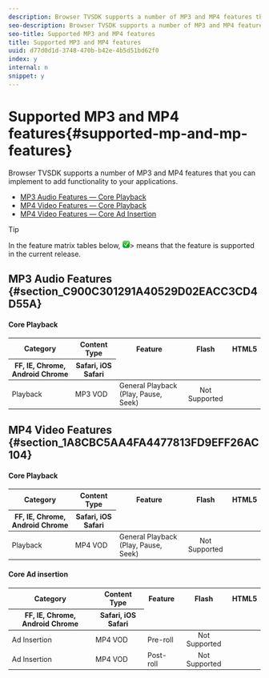 ```yaml
---
description: Browser TVSDK supports a number of MP3 and MP4 features that you can implement to add functionality to your applications.
seo-description: Browser TVSDK supports a number of MP3 and MP4 features that you can implement to add functionality to your applications.
seo-title: Supported MP3 and MP4 features
title: Supported MP3 and MP4 features
uuid: d77d0d1d-3748-470b-b42e-4b5d51bd62f0
index: y
internal: n
snippet: y
---
```


# Supported MP3 and MP4 features{#supported-mp-and-mp-features}

Browser TVSDK supports a number of MP3 and MP4 features that you can implement to add functionality to your applications.

* [MP3 Audio Features — Core Playback](../../c-psdk-browser-2.4-introduction/new-features/c-psdk-browser-tvsdk-2.4-new-features-a-mp3-mp4.md#table_dy5_ctf_xx) 
* [MP4 Video Features — Core Playback](../../c-psdk-browser-2.4-introduction/new-features/c-psdk-browser-tvsdk-2.4-new-features-a-mp3-mp4.md#table_pkt_yyf_xx) 
* [MP4 Video Features — Core Ad Insertion](../../c-psdk-browser-2.4-introduction/new-features/c-psdk-browser-tvsdk-2.4-new-features-a-mp3-mp4.md#table_v2v_z1g_xx)

>[!TIP]
>
>In the feature matrix tables below,  ![](assets/supported15.png)>
>means that the feature is supported in the current release.

## MP3 Audio Features {#section_C900C301291A40529D02EACC3CD4D55A}

#### Core Playback
<table id="table_dy5_ctf_xx">  
 <thead> 
  <tr> 
   <th morerows="1" class="entry"> Category </th> 
   <th morerows="1" class="entry"> Content Type </th> 
   <th morerows="1" class="entry"> Feature </th> 
   <th morerows="1" align="center" class="entry"> Flash </th> 
   <th align="center" class="entry" colspan="2"> HTML5 </th> 
  </tr> 
  <tr> 
   <th align="center" class="entry"> FF, IE, Chrome, Android Chrome </th> 
   <th align="center" class="entry"> Safari, iOS Safari </th> 
  </tr> 
 </thead>
 <tbody> 
  <tr> 
   <td> Playback </td> 
   <td> MP3 VOD </td> 
   <td> General Playback (Play, Pause, Seek) </td> 
   <td align="center"> Not Supported </td> 
   <td align="center"><img href="assets/supported15.png" id="image_EED0BEBC0B05412AA376B93C87135098" /> </td> 
   <td align="center"><img href="assets/supported15.png" id="image_0A4B8BE1152744EFAEA3EF0B1F18F41E" /> </td> 
  </tr> 
 </tbody> 
</table>

## MP4 Video Features {#section_1A8CBC5AA4FA4477813FD9EFF26AC104}

#### Core Playback
<table id="table_pkt_yyf_xx">  
 <thead> 
  <tr> 
   <th morerows="1" class="entry"> Category </th> 
   <th morerows="1" class="entry"> Content Type </th> 
   <th morerows="1" class="entry"> Feature </th> 
   <th morerows="1" align="center" class="entry"> Flash </th> 
   <th align="center" class="entry" colspan="2"> HTML5 </th> 
  </tr> 
  <tr> 
   <th align="center" class="entry"> FF, IE, Chrome, Android Chrome </th> 
   <th align="center" class="entry"> Safari, iOS Safari </th> 
  </tr> 
 </thead>
 <tbody> 
  <tr> 
   <td> Playback </td> 
   <td> MP4 VOD </td> 
   <td> General Playback (Play, Pause, Seek) </td> 
   <td align="center"> Not Supported </td> 
   <td align="center"><img href="assets/supported15.png" id="image_6F1026641DE54DB3A735F51903FB069E" /> </td> 
   <td align="center"><img href="assets/supported15.png" id="image_0388D4B89F384073BA98753F9170462D" /> </td> 
  </tr> 
 </tbody> 
</table>

#### Core Ad insertion
<table id="table_v2v_z1g_xx">  
 <thead> 
  <tr> 
   <th morerows="1" class="entry"> Category </th> 
   <th morerows="1" class="entry"> Content Type </th> 
   <th morerows="1" class="entry"> Feature </th> 
   <th morerows="1" align="center" class="entry"> Flash </th> 
   <th align="center" class="entry" colspan="2"> HTML5 </th> 
  </tr> 
  <tr> 
   <th align="center" class="entry"> FF, IE, Chrome, Android Chrome </th> 
   <th align="center" class="entry"> Safari, iOS Safari </th> 
  </tr> 
 </thead>
 <tbody> 
  <tr> 
   <td> Ad Insertion </td> 
   <td> MP4 VOD </td> 
   <td> Pre-roll </td> 
   <td align="center"> Not Supported </td> 
   <td align="center"><img href="assets/supported15.png" id="image_826687074C57462187B8C1AED24FA0A8" /> </td> 
   <td align="center"><img href="assets/supported15.png" id="image_4E22B29C2E5A4B128FE2F1DF605832AA" /> </td> 
  </tr> 
  <tr> 
   <td> Ad Insertion </td> 
   <td> MP4 VOD </td> 
   <td> Post-roll </td> 
   <td align="center"> Not Supported </td> 
   <td align="center"><img href="assets/supported15.png" id="image_8C889819D67847E0B405E85095B3EDAD" /> </td> 
   <td align="center"><img href="assets/supported15.png" id="image_D2F2F41678714D2EA76341249D4544CE" /> </td> 
  </tr> 
 </tbody> 
</table>

